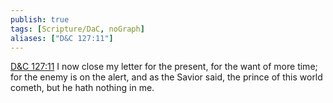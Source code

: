 ```yaml
---
publish: true
tags: [Scripture/DaC, noGraph]
aliases: ["D&C 127:11"]
---
```

[D&C 127:11](https://churchofjesuschrist.org/study/scriptures/dc-testament/dc/127?lang=eng&id=p11#p11) I now close my letter for the present, for the want of more time; for the enemy is on the alert, and as the Savior said, the prince of this world cometh, but he hath nothing in me.
